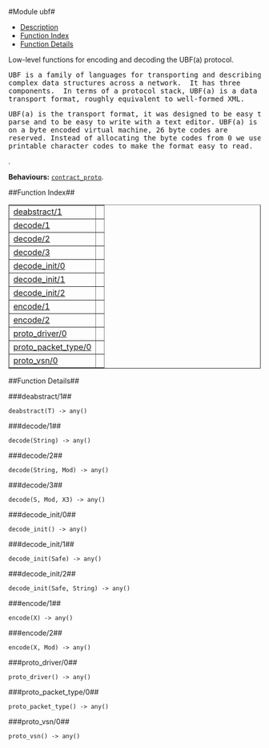 

#Module ubf#
* [Description](#description)
* [Function Index](#index)
* [Function Details](#functions)


<p>Low-level functions for encoding and decoding the UBF(a)
protocol.</p>


<pre><tt>UBF is a family of languages for transporting and describing
complex data structures across a network.  It has three
components.  In terms of a protocol stack, UBF(a) is a data
transport format, roughly equivalent to well-formed XML.</tt></pre>



<pre><tt>UBF(a) is the transport format, it was designed to be easy to
parse and to be easy to write with a text editor. UBF(a) is based
on a byte encoded virtual machine, 26 byte codes are
reserved. Instead of allocating the byte codes from 0 we use the
printable character codes to make the format easy to read.</tt></pre>
.



__Behaviours:__ [`contract_proto`](contract_proto.md).<a name="index"></a>

##Function Index##


<table width="100%" border="1" cellspacing="0" cellpadding="2" summary="function index"><tr><td valign="top"><a href="#deabstract-1">deabstract/1</a></td><td></td></tr><tr><td valign="top"><a href="#decode-1">decode/1</a></td><td></td></tr><tr><td valign="top"><a href="#decode-2">decode/2</a></td><td></td></tr><tr><td valign="top"><a href="#decode-3">decode/3</a></td><td></td></tr><tr><td valign="top"><a href="#decode_init-0">decode_init/0</a></td><td></td></tr><tr><td valign="top"><a href="#decode_init-1">decode_init/1</a></td><td></td></tr><tr><td valign="top"><a href="#decode_init-2">decode_init/2</a></td><td></td></tr><tr><td valign="top"><a href="#encode-1">encode/1</a></td><td></td></tr><tr><td valign="top"><a href="#encode-2">encode/2</a></td><td></td></tr><tr><td valign="top"><a href="#proto_driver-0">proto_driver/0</a></td><td></td></tr><tr><td valign="top"><a href="#proto_packet_type-0">proto_packet_type/0</a></td><td></td></tr><tr><td valign="top"><a href="#proto_vsn-0">proto_vsn/0</a></td><td></td></tr></table>


<a name="functions"></a>

##Function Details##

<a name="deabstract-1"></a>

###deabstract/1##




`deabstract(T) -> any()`

<a name="decode-1"></a>

###decode/1##




`decode(String) -> any()`

<a name="decode-2"></a>

###decode/2##




`decode(String, Mod) -> any()`

<a name="decode-3"></a>

###decode/3##




`decode(S, Mod, X3) -> any()`

<a name="decode_init-0"></a>

###decode_init/0##




`decode_init() -> any()`

<a name="decode_init-1"></a>

###decode_init/1##




`decode_init(Safe) -> any()`

<a name="decode_init-2"></a>

###decode_init/2##




`decode_init(Safe, String) -> any()`

<a name="encode-1"></a>

###encode/1##




`encode(X) -> any()`

<a name="encode-2"></a>

###encode/2##




`encode(X, Mod) -> any()`

<a name="proto_driver-0"></a>

###proto_driver/0##




`proto_driver() -> any()`

<a name="proto_packet_type-0"></a>

###proto_packet_type/0##




`proto_packet_type() -> any()`

<a name="proto_vsn-0"></a>

###proto_vsn/0##




`proto_vsn() -> any()`

